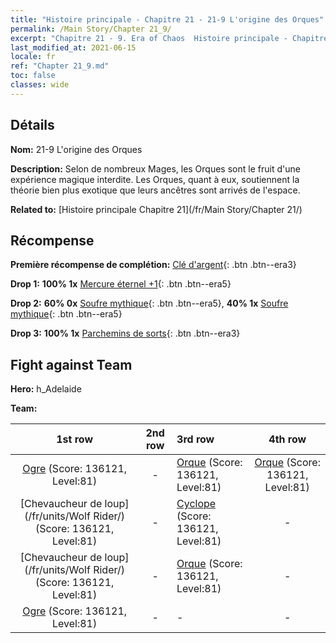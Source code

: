 ```yaml
---
title: "Histoire principale - Chapitre 21 - 21-9 L'origine des Orques"
permalink: /Main Story/Chapter 21_9/
excerpt: "Chapitre 21 - 9. Era of Chaos  Histoire principale - Chapitre 21_9. 21-9 L'origine des Orques"
last_modified_at: 2021-06-15
locale: fr
ref: "Chapter 21_9.md"
toc: false
classes: wide
---
```


## Détails

 **Nom:** 21-9 L'origine des Orques

 **Description:** Selon de nombreux Mages, les Orques sont le fruit d'une expérience magique interdite. Les Orques, quant à eux, soutiennent la théorie bien plus exotique que leurs ancêtres sont arrivés de l'espace.

 **Related to:** [Histoire principale Chapitre 21](/fr/Main Story/Chapter 21/)

## Récompense

 **Première récompense de complétion:** [Clé d'argent](/ItemsFR/con_693/){: .btn .btn--era3}

 **Drop 1:** **100% 1x** [Mercure éternel +1](/ItemsFR/mat_70/){: .btn .btn--era5}

 **Drop 2:** **60% 0x** [Soufre mythique](/ItemsFR/mat_64/){: .btn .btn--era5}, **40% 1x** [Soufre mythique](/ItemsFR/mat_64/){: .btn .btn--era5}

 **Drop 3:** **100% 1x** [Parchemins de sorts](/ItemsFR/con_694/){: .btn .btn--era3}


## Fight against Team
 **Hero:** h_Adelaide

 **Team:**


  | 1st row | 2nd row | 3rd row | 4th row |
  |:----:|:----:|:----|:----:|
  | [Ogre](/fr/units/Ogre/) (Score: 136121, Level:81)  | - | [Orque](/fr/units/Orc/) (Score: 136121, Level:81)  | [Orque](/fr/units/Orc/) (Score: 136121, Level:81)  |
  | [Chevaucheur de loup](/fr/units/Wolf Rider/) (Score: 136121, Level:81)  | - | [Cyclope](/fr/units/Cyclops/) (Score: 136121, Level:81)  | - |
  | [Chevaucheur de loup](/fr/units/Wolf Rider/) (Score: 136121, Level:81)  | - | [Orque](/fr/units/Orc/) (Score: 136121, Level:81)  | - |
  | [Ogre](/fr/units/Ogre/) (Score: 136121, Level:81)  | - | - | - |


